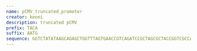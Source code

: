 ```yaml
---
name: pCMV_truncated_promoter
creator: keoni
description: truncated pCMV
prefix: TACA
suffix: AATG
sequence: GGTCTATATAAGCAGAGCTGGTTTAGTGAACCGTCAGATCCGCTAGCGCTACCGGTCGCCAC
---
```

